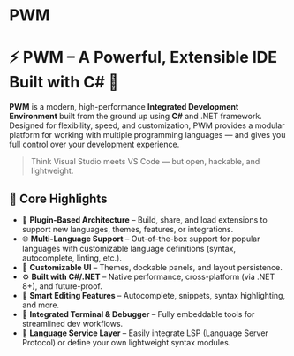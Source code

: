 # PWM

# ⚡ PWM – A Powerful, Extensible IDE Built with C# 🚀

**PWM** is a modern, high-performance **Integrated Development Environment** built from the ground up using **C#** and .NET framework. Designed for flexibility, speed, and customization, PWM provides a modular platform for working with multiple programming languages — and gives you full control over your development experience.

> Think Visual Studio meets VS Code — but open, hackable, and lightweight.

## 🧠 Core Highlights

- 🧩 **Plugin-Based Architecture** – Build, share, and load extensions to support new languages, themes, features, or integrations.
- 🌐 **Multi-Language Support** – Out-of-the-box support for popular languages with customizable language definitions (syntax, autocomplete, linting, etc.).
- 🎨 **Customizable UI** – Themes, dockable panels, and layout persistence.
- ⚙️ **Built with C#/.NET** – Native performance, cross-platform (via .NET 8+), and future-proof.
- 🧠 **Smart Editing Features** – Autocomplete, snippets, syntax highlighting, and more.
- 🧪 **Integrated Terminal & Debugger** – Fully embeddable tools for streamlined dev workflows.
- 🔌 **Language Service Layer** – Easily integrate LSP (Language Server Protocol) or define your own lightweight syntax modules.
